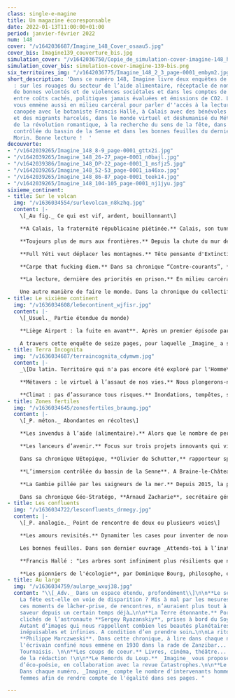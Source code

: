 ```yaml
---
class: single-e-magine
title: Un magazine écoresponsable
date: 2022-01-13T11:00:00+01:00
period: janvier-février 2022
num: 148
cover: "/v1642036687/Imagine_148_Cover_osaau5.jpg"
cover_bis: Imagine139_couverture_bis.jpg
simulation_cover: "/v1642036750/Copie_de_simulation-cover-imagine-148_hj2qu0.png"
simulation_cover_bis: simulation-cover-imagine-139-bis.png
six_territoires_img: "/v1642036775/Imagine_148_2_3_page-0001_embym2.jpg"
short_description: 'Dans ce numéro 148, Imagine livre deux enquêtes de seize pages
  : sur les rouages du secteur de l’aide alimentaire, réceptacle de nombreux invendus,
  de bonnes volontés et de violences sociétales et dans les comptes de Liège Airport,
  entre coûts cachés, politiques jamais évaluées et émissions de CO2. La rédaction
  vous emmène aussi en milieu carcéral pour parler d''accès à la lecture, dans la
  canopée avec le botaniste Francis Hallé, à Calais avec des bénévoles solidaires
  et des migrants harcelés, dans le monde virtuel et déshumanisé du Métavers, au coeur
  de la révolution romantique, à la recherche du sens de la fête, dans les zones d''immersion
  contrôlée du bassin de la Senne et dans les bonnes feuilles du dernier ouvrage d’Edgar
  Morin. Bonne lecture !  '
decouverte:
- "/v1642039265/Imagine_148_8-9_page-0001_gttx2i.jpg"
- "/v1642039265/Imagine_148_26-27_page-0001_n0bajl.jpg"
- "/v1642039386/Imagine_148_DP-22_page-0001_1_msfjz5.jpg"
- "/v1642039265/Imagine_148_52-53_page-0001_ia46xo.jpg"
- "/v1642039265/Imagine_148_86-87_page-0001_teek14.jpg"
- "/v1642039265/Imagine_148_104-105_page-0001_nj1jyu.jpg"
sixieme_continent:
- title: Sur le volcan
  img: "/v1636034554/surlevolcan_n8kzhq.jpg"
  content: |-
    \[_Au fig._ Ce qui est vif, ardent, bouillonnant\]

    **A Calais, la fraternité républicaine piétinée.** Calais, son tunnel sous la Manche, ses hauts murs de barbelés, ses rues inlassablement sillonnées par les forces de l’ordre. Passage quasi obligé pour les personnes voulant se rendre en Angleterre, le visage de cette ville-frontière a changé au fil des années. Tout comme la stratégie de l’Etat français, qui s'attelle à rendre la vie des migrants et des bénévoles solidaires impossible. En bord de Manche, la devise “Liberté, égalité, fraternité” est mise entre parenthèses. Reportage.

    **Toujours plus de murs aux frontières.** Depuis la chute du mur de Berlin, surtout après le 11 septembre, la sécurisation des frontières s’est accentuée. Et les pays les plus riches dépensent plus pour contrôler l’immigration que pour lutter contre le dérèglement climatique et aider les pays les plus vulnérables à y faire face. _Imagine_ fait le point sur ces investissements.

    **Full Yéti veut déplacer les montagnes.** Tête pensante d'Extinction Rebellion Belgique, Boris Libois trace la voie étroite d’une révolution citoyenne. L'oligarchie économique est au cœur des cibles potentielles du mouvement de désobéissance civile en 2022. Face à l’ampleur de la tâche, "Full Yéti” est prêt à devenir prisonnier climatique.

    **Carpe that fucking diem.** Dans sa chronique “Contre-courants”, **Corinne Morel Darleux** décrit un monde faisant “la fête au milieu des ruines”, où s’émerveiller du monde tout en s’en inquiétant est un défi de chaque instant.

    **La lecture, dernière des priorités en prison.** En milieu carcéral, le taux d’analphabétisation est de 30 %. Et les bibliothèques pénitentiaires sont peu investies, tant par l’administration que par les détenus. Pourtant, leur rôle s’étend bien au-delà de la seule lecture, qui constitue une des portes principales vers une réinsertion réussie et pérenne après l’incarcération.

    Une autre manière de faire le monde. Dans la chronique du collectif **L-Slam**, l’artiste **Eleonore Dock** revient sur le rôle des collages féministes qui s’approprient l’espace public.
- title: Le sixième continent
  img: "/v1636034608/le6econtinent_wjfisr.jpg"
  content: |-
    \[_Usuel._ Partie étendue du monde)

    **Liège Airport : la fuite en avant**. Après un premier épisode paru en novembre (Alibaba's dream), découvrez le deuxième volet de notre enquête sur Liège Airport. Un aéroport qui demeure sous perfusion régionale et dont les émissions de CO<sub>2</sub> générées par l’activité aéroportuaire ont explosé en 2021. Et aucune évaluation globale de ces politiques publiques n’a été réalisée jusqu’à présent.

    A travers cette enquête de seize pages, pour laquelle _Imagine_ a sorti sa calculette, c'est le mythe d’aéroport présenté comme un modèle de réussite économique et sociale par les forces vives wallonnes qui s'effrite.
- title: Terra Incognita
  img: "/v1636034687/terraincognita_cdymwm.jpg"
  content: |-
    _\[Du latin. Territoire qui n'a pas encore été exploré par l'Homme\]_

    **Métavers : le virtuel à l’assaut de nos vies.** Nous plongerons-nous bientôt dans un univers en réalité virtuelle pour rencontrer nos amis, effectuer nos achats, travailler, jouer ? C’est l’espoir de Mark Zuckerberg et d’autres acteurs des nouvelles technologies. Premières analyses de ce futur potentiel - inspiré par la science-fiction.

    **Climat : pas d’assurance tous risques.** Inondations, tempêtes, sécheresses… Dans quelle mesure le monde sera-t-il encore assurable face au péril climatique ? Un premier exercice prospectif a été réalisé en France à ce sujet. Les primes pourraient augmenter de 200 % en 30 ans.
- title: Zones fertiles
  img: "/v1636034645/zonesfertiles_braumg.jpg"
  content: |-
    \[_P. méton._ Abondantes en récoltes\]

    **Les invendus à l’aide (alimentaire).** Alors que le nombre de personnes devant y recourir ne cesse d’augmenter, l’aide alimentaire mobilise énormément d’efforts, de temps, de bénévoles. Le recours aux invendus des producteurs et magasins augmente souvent la qualité de l’offre, qui ne se résume plus à des boîtes de conserve et des paquets de pâtes, mais n’est pas sans poser question, mêlant à la fois bonne volonté et violence sociétale. _Imagine_ explore ce système, que d’aucuns veulent repenser, à travers un dossier de seize pages.

    **Les lanceurs d’avenir.** Focus sur trois projets innovants qui visent à construire un monde durable et solidaire : PlantC, la coopérative qui séquestre le carbone en Belgique, Freddy met curry, qui approvisionne des cantines zéro-déchets et Wishelf, qui propose de mettre en réseau nos vieux disques durs pour stocker nos données !

    Dans sa chronique UEtopique, **Olivier de Schutter,** rapporteur spécial de l’ONU sur l’extrême pauvreté et les droits de l’homme, explore le devoir de vigilance des entreprises, alors qu'une initiative législative européenne pour leur imposer une obligation de « vigilance raisonnable » en matière de droits humains et environnementaux se fait attendre.

    **L’immersion contrôlée du bassin de la Senne**. A Braine-le-Château, Tubize et Soignies, les premières zones d’immersion temporaire ont limité l’impact des inondations l’été dernier dans l’ouest du Brabant wallon. Le projet Life Belini, à cheval sur trois régions du pays, fait le pari de la renaturation des cours d’eau. Reportage.

    **La Gambie pillée par les saigneurs de la mer.** Depuis 2015, la petite côte gambienne accueille trois usines de farine et d’huile de poisson, qui ont désormais pignon sur plage en Afrique de l’Ouest. Grandes consommatrices de petits poissons, ces entreprises chinoises privent la population de leur principale ressource de protéines. Et à mesure que l’océan se vide, la Gambie, une nation d’à peine deux millions d’habitants, se dépeuple peu à peu. Ce reportage est le premier d'une série intitulée "Les préjudices de l'Anthropocène", qu'_Imagine_ poursuivra tout au long de l'année.

    Dans sa chronique Géo-Stratégo, **Arnaud Zacharie**, secrétaire général du CNCD-11.11.11, propose de réviser les règles budgétaires européennes pour adopter un cadre adapté aux enjeux de la transition juste vers une économie décarbonée.
- title: Les confluents
  img: "/v1636034722/lesconfluents_drmegy.jpg"
  content: |-
    \[_P. analogie._ Point de rencontre de deux ou plusieurs voies\]

    **Les amours revisités.** Dynamiter les cases pour inventer de nouvelles façons d’être en relation : polyamour, couples libres, trouples... L’idée circule, vit, s’épanouit de plus en plus auprès de certains vingtenaires et trentenaires, souvent proches des milieux féministes et LGBTQIA+. Une petite révolution romantique en marche. Eclairage, notamment avec **Victoire Tuaillon**, créatrice du podcast Le Coeur sur la table.

    Les bonnes feuilles. Dans son dernier ouvrage _Attends-toi à l’inattendu_, **Edgar Morin** saisit avec sagacité et clairvoyance l’essence des événements actuels et les inscrit dans la durée. En collaboration avec les éditions de L’Aube, _Imagine_ vous propose quelques bonnes feuilles de ce petit opus.

    **Francis Hallé : "Les arbres sont infiniment plus résilients que nous".** Botaniste et biologiste de renommée internationale, Francis Hallé est aussi un esprit contemplatif, qui raconte les arbres, de leurs pieds à la canopée, avec un mélange de rigueur scientifique et d’émotion esthétique. Conversation avec ce spécialiste de l’écologie des forêts tropicales qui, du haut de ses 83 ans, cultive l’humilité et se bat avec conviction pour faire renaître une forêt primaire de 70 000 hectares.

    **Les pionniers de l'écologie**, par Dominique Bourg, philosophe, essayiste, professeur honoraire à l’Université de Lausanne. Dans chaque numéro, _Imagine_ met en avant une penseuse ou un penseur de l’écologie qui a marqué l’histoire. C'est au tour de Val Plumwood, penseuse de notre animalité.
- title: Au large
  img: "/v1636034759/aularge_wxuj38.jpg"
  content: "\\[_Adv._ Dans un espace étendu, profondément\\]\n\n**Le sens de la fête.**
    La fête est-elle en voie de disparition ? Mis à mal par les mesures anti-Covid,
    ces moments de lâcher-prise, de rencontres, n’auraient plus tout à fait la même
    saveur depuis un certain temps déjà…\n\n**La Terre étonnante.** Portfolio des
    clichés de l’astronaute **Sergey Ryazanskiy**, prises à bord du Soyouz MS-05.
    Autant d’images qui nous rappellent combien les beautés planétaires sont singulières,
    inépuisables et infinies. A condition d’en prendre soin…\n\nLa ritournelle de
    **Philippe Marczweski**. Dans cette chronique, à lire dans chaque numéro d'_Imagine_,
    l'écrivain confiné nous emmène en 1930 dans la rade de Zanzibar... En rêvant du
    Tournaisis. \n\n**Les coups de coeur.** Livres, cinéma, théâtre... C'est la sélection
    de la rédaction !\n\n**Le Remords du Loup.** _Imagine_ vous propose un moment
    d’éco-poésie, en collaboration avec la revue Catastrophes.\n\n**Le baromètre genre-diversité.**
    Dans chaque numéro, _Imagine_ compte le nombre d'intervenants hommes et intervenantes
    femmes afin de rendre compte de l'égalité dans ses pages. "

---
```


